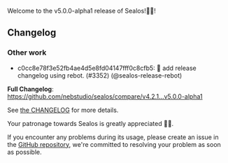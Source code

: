 Welcome to the v5.0.0-alpha1 release of Sealos!🎉🎉!



## Changelog
### Other work
* c0cc8e78f3e52fb4ae4d5e8fd04147fff0c8cfb5: 🤖 add release changelog using rebot. (#3352) (@sealos-release-rebot)

**Full Changelog**: https://github.com/nebstudio/sealos/compare/v4.2.1...v5.0.0-alpha1

See [the CHANGELOG](https://github.com/nebstudio/sealos/blob/main/CHANGELOG/CHANGELOG.md) for more details.

Your patronage towards Sealos is greatly appreciated 🎉🎉.

If you encounter any problems during its usage, please create an issue in the [GitHub repository](https://github.com/nebstudio/sealos), we're committed to resolving your problem as soon as possible.

